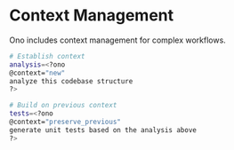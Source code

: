 # Context Management

Ono includes context management for complex workflows.

```bash
# Establish context
analysis=<?ono
@context="new"
analyze this codebase structure
?>

# Build on previous context
tests=<?ono
@context="preserve_previous"
generate unit tests based on the analysis above
?>